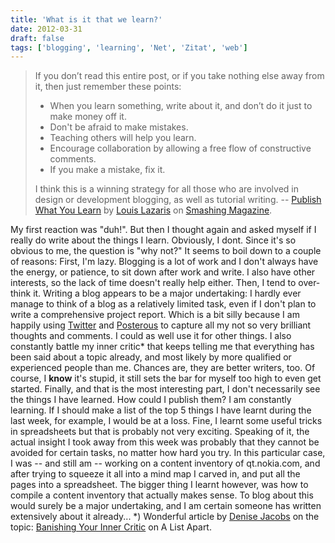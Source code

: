 ```yaml
---
title: 'What is it that we learn?'
date: 2012-03-31
draft: false
tags: ['blogging', 'learning', 'Net', 'Zitat', 'web']
---
```


> If you don’t read this entire post, or if you take nothing else away from it, then just remember these points:
>
> *   When you learn something, write about it, and don’t do it just to make money off it.
> *   Don't be afraid to make mistakes.
> *   Teaching others will help you learn.
> *   Encourage collaboration by allowing a free flow of constructive comments.
> *   If you make a mistake, fix it.
>
> I think this is a winning strategy for all those who are involved in design or development blogging, as well as tutorial writing. \-- [Publish What You Learn](http://www.smashingmagazine.com/2012/03/30/publish-what-you-learn/ "Publish what you learn") by [Louis Lazaris](http://www.smashingmagazine.com/author/louis-lazaris/?rel=author "Louis Lazaris") on [Smashing Magazine](http://smashingmagazine.com "Smashing Magazine").

My first reaction was "duh!". But then I thought again and asked myself if I really do write about the things I learn. Obviously, I dont. Since it's so obvious to me, the question is "why not?" It seems to boil down to a couple of reasons: First, I'm lazy. Blogging is a lot of work and I don't always have the energy, or patience, to sit down after work and write. I also have other interests, so the lack of time doesn't really help either. Then, I tend to over-think it. Writing a blog appears to be a major undertaking: I hardly ever manage to think of a blog as a relatively limited task, even if I don't plan to write a comprehensive project report. Which is a bit silly because I am happily using [Twitter](http://twitter.com/troubalex) and [Posterous](http://troubalex.de) to capture all my not so very brilliant thoughts and comments. I could as well use it for other things. I also constantly battle my inner critic\* that keeps telling me that everything has been said about a topic already, and most likely by more qualified or experienced people than me. Chances are, they are better writers, too. Of course, I **know** it's stupid, it still sets the bar for myself too high to even get started. Finally, and that is the most interesting part, I don't necessarily see the things I have learned. How could I publish them? I am constantly learning. If I should make a list of the top 5 things I have learnt during the last week, for example, I would be at a loss. Fine, I learnt some useful tricks in spreadsheets but that is probably not very exciting. Speaking of it, the actual insight I took away from this week was probably that they cannot be avoided for certain tasks, no matter how hard you try. In this particular case, I was -- and still am -- working on a content inventory of qt.nokia.com, and after trying to squeeze it all into a mind map I carved in, and put all the pages into a spreadsheet. The bigger thing I learnt however, was how to compile a content inventory that actually makes sense. To blog about this would surely be a major undertaking, and I am certain someone has written extensively about it already... \*) Wonderful article by [Denise Jacobs](http://denisejacobs.com/ "Denise Jacobs") on the topic: [Banishing Your Inner Critic](http://www.alistapart.com/articles/banishing-your-inner-critic/) on A List Apart.